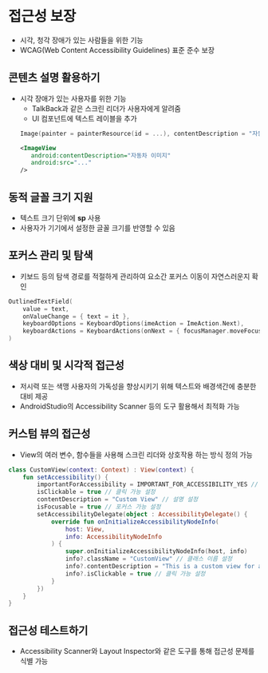# 접근성 보장
- 시각, 청각 장애가 있는 사람들을 위한 기능
- WCAG(Web Content Accessibility Guidelines) 표준 준수 보장
## 콘텐츠 설명 활용하기
- 시각 장애가 있는 사용자를 위한 기능
   - TalkBack과 같은 스크린 리더가 사용자에게 알려줌
   - UI 컴포넌트에 텍스트 레이블을 추가
   ```kotlin
   Image(painter = painterResource(id = ...), contentDescription = "자동차 이미지")
   ```
   ```xml
   <ImageView
      android:contentDescription="자동차 이미지"
      android:src="..."
   />
   ```
## 동적 글꼴 크기 지원
- 텍스트 크기 단위에 **sp** 사용
- 사용자가 기기에서 설정한 글꼴 크기를 반영할 수 있음
## 포커스 관리 및 탐색
- 키보드 등의 탐색 경로를 적절하게 관리하여 요소간 포커스 이동이 자연스러운지 확인
```kotlin
OutlinedTextField(
    value = text,
    onValueChange = { text = it },
    keyboardOptions = KeyboardOptions(imeAction = ImeAction.Next),
    keyboardActions = KeyboardActions(onNext = { focusManager.moveFocus(FocusDirection.Down) })
)
```
## 색상 대비 및 시각적 접근성
- 저시력 또는 색맹 사용자의 가독성을 향상시키기 위해 텍스트와 배경색간에 충분한 대비 제공
- AndroidStudio의 Accessibility Scanner 등의 도구 활용해서 최적화 가능
## 커스텀 뷰의 접근성
- View의 여러 변수, 함수들을 사용해 스크린 리더와 상호작용 하는 방식 정의 가능
```kotlin
class CustomView(context: Context) : View(context) {
    fun setAccessibility() {
        importantForAccessibility = IMPORTANT_FOR_ACCESSIBILITY_YES // 중요도 설정
        isClickable = true // 클릭 가능 설정
        contentDescription = "Custom View" // 설명 설정
        isFocusable = true // 포커스 가능 설정
        setAccessibilityDelegate(object : AccessibilityDelegate() {
            override fun onInitializeAccessibilityNodeInfo(
                host: View,
                info: AccessibilityNodeInfo
            ) {
                super.onInitializeAccessibilityNodeInfo(host, info)
                info?.className = "CustomView" // 클래스 이름 설정
                info?.contentDescription = "This is a custom view for accessibility." // 설명 설정
                info?.isClickable = true // 클릭 가능 설정
            }
        })
    }
}
```

## 접근성 테스트하기
- Accessibility Scanner와 Layout Inspector와 같은 도구를 통해 접근성 문제를 식별 가능